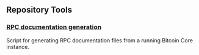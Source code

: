 Repository Tools
---------------------

### [RPC documentation generation](/contrib/doc-gen) ###
Script for generating RPC documentation files from a running Bitcoin Core instance.
